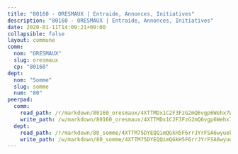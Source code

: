 ```yaml
---
title: "80160 - ORESMAUX | Entraide, Annonces, Initiatives"
description: "80160 - ORESMAUX | Entraide, Annonces, Initiatives"
date: 2020-01-11T14:09:21+09:00
collapsible: false
layout: commune
comm:
  nom: "ORESMAUX"
  slug: oresmaux
  cp: "80160"
dept:
  nom: "Somme"
  slug: somme
  num: "80"
peerpad:
  comm:
    read_path: /r/markdown/80160_oresmaux/4XTTMDx1C2F3FzG2mQ6vgp6Wehx7W1v9p6QZKVMPEvMkYyBTo
    write_path: /w/markdown/80160_oresmaux/4XTTMDx1C2F3FzG2mQ6vgp6Wehx7W1v9p6QZKVMPEvMkYyBTo-K3TgTjKxFqT3oXLeQq4Ptjsk41f8mdbimdEWXphwGsspZYaBe4MRp7D1uWpNRHYWXZ1hnRdZZ8CKaENvo4sKDSYtQH2Fmb3dsYHHAsg1RniuDjLH8UDrUzW7TNzo6rbAHWweoEKb
  dept:
    read_path: /r/markdown/80_somme/4XTTM75DYEQQimQGkH5F6rrJYrFSA6wyuekdgioEx7v45YjSw
    write_path: /w/markdown/80_somme/4XTTM75DYEQQimQGkH5F6rrJYrFSA6wyuekdgioEx7v45YjSw-K3TgTuB1DbUNHuFo9Fhh6JTUriPx8E5izGkmw9RSNTjUtMFPoZhqqp87szE8th3EytWSHGdhUuQUPjam8aJZh1SdH8pL3ibgUbMdNhU17kjAmSa49LMB2GjXvVwDVurE8mgce3XM
---
```


